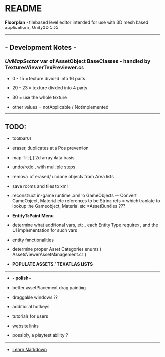 # README #
**Floorplan** - tilebased level editor intended for use with 3D mesh based applications,  Unity3D 5.35


-----------------------------------
## - Development Notes - ##
### ***UvMapSector*** var of AssetObject BaseClasses - handled by TexturesViewerTexPreviewer.cs ###
* 0 - 15  = texture divided into 16 parts
* 20 - 23 = texture divided into 4 parts
* 30 = use the whole texture

* other values = notApplicable / NotImplemented

-----------------------------------
## TODO: ##
* toolbarUI
* eraser, duplicates at a Pos prevention
* map Tile[,] 2d array data basis
* undo/redo , with multiple steps
* removal of erased/ undone objects from Area lists

* save rooms and tiles to xml
* reconstruct in-game runtime .xml to GameObjects -- Convert GameObject, Material etc references to be String refs = which tranlate to lookup the Gameobject, Material etc
*AssetBundles ???

* **EntityToPaint Menu**
* determine what additional vars, etc.. each Entity Type requires , and the UI implementation for such vars
* entity functionalities
* determine proper Asset Categories enums ( AssetsViewerAssetManagement.cs )

* **POPULATE ASSETS / TEXATLAS LISTS**

-----------------------------------

* **- polish -**
* better assetPlacement drag painting
* draggable windows ??
* additional hotkeys 
* tutorials for users
* website links

* possibly, a playtest ability ?





-----------------------------------

* [Learn Markdown](https://bitbucket.org/tutorials/markdowndemo)